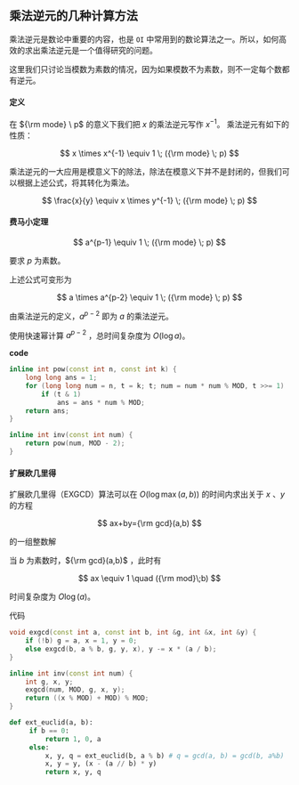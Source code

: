 ## 乘法逆元的几种计算方法

乘法逆元是数论中重要的内容，也是 `OI` 中常用到的数论算法之一。所以，如何高效的求出乘法逆元是一个值得研究的问题。

这里我们只讨论当模数为素数的情况，因为如果模数不为素数，则不一定每个数都有逆元。

#### 定义
在 ${\rm mode} \ p$ 的意义下我们把 $x$ 的乘法逆元写作 $x^{-1}$。 乘法逆元有如下的性质：

$$
x \times x^{-1} \equiv  1 \; ({\rm mode} \; p)
$$

乘法逆元的一大应用是模意义下的除法，除法在模意义下并不是封闭的，但我们可以根据上述公式，将其转化为乘法。

$$
\frac{x}{y} \equiv x \times y^{-1} \; ({\rm mode} \; p)
$$

#### 费马小定理

$$
a^{p-1} \equiv 1 \; ({\rm mode} \; p)
$$

要求 $p$ 为素数。

上述公式可变形为

$$
a \times a^{p-2} \equiv 1 \; ({\rm mode} \; p)
$$

由乘法逆元的定义，$a^{p-2}$ 即为 $a$ 的乘法逆元。

使用快速幂计算 $a^{p-2}$ ，总时间复杂度为 $O(\log a)$。

**code**

```cpp
inline int pow(const int n, const int k) {
    long long ans = 1;
    for (long long num = n, t = k; t; num = num * num % MOD, t >>= 1)
        if (t & 1)
            ans = ans * num % MOD;
    return ans;
}

inline int inv(const int num) {
    return pow(num, MOD - 2);
}
```

#### 扩展欧几里得

扩展欧几里得（EXGCD）算法可以在 $O(\log \max(a,b))$ 的时间内求出关于 $x$ 、$y$ 的方程

$$
ax+by={\rm gcd}(a,b)
$$

的一组整数解

当 $b$ 为素数时，${\rm gcd}(a,b)$ ，此时有

$$
ax \equiv 1 \quad ({\rm mod}\;b)
$$

时间复杂度为 $O\log(a)$。

代码
```cpp
void exgcd(const int a, const int b, int &g, int &x, int &y) {
    if (!b) g = a, x = 1, y = 0;
    else exgcd(b, a % b, g, y, x), y -= x * (a / b);
}

inline int inv(const int num) {
    int g, x, y;
    exgcd(num, MOD, g, x, y);
    return ((x % MOD) + MOD) % MOD;
}
```
```python
def ext_euclid(a, b):
     if b == 0:
         return 1, 0, a
     else:
         x, y, q = ext_euclid(b, a % b) # q = gcd(a, b) = gcd(b, a%b)
         x, y = y, (x - (a // b) * y)
         return x, y, q
```

